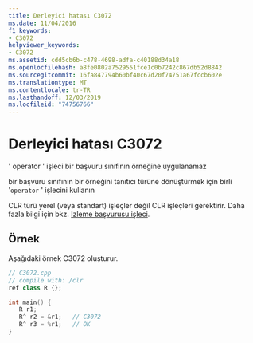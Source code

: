 ```yaml
---
title: Derleyici hatası C3072
ms.date: 11/04/2016
f1_keywords:
- C3072
helpviewer_keywords:
- C3072
ms.assetid: cdd5cb6b-c478-4698-adfa-c40188d34a18
ms.openlocfilehash: a8fe0802a7529551fce1c0b7242c867db52d8842
ms.sourcegitcommit: 16fa847794b60bf40c67d20f74751a67fccb602e
ms.translationtype: MT
ms.contentlocale: tr-TR
ms.lasthandoff: 12/03/2019
ms.locfileid: "74756766"
---
```

# <a name="compiler-error-c3072"></a>Derleyici hatası C3072

' operator ' işleci bir başvuru sınıfının örneğine uygulanamaz

bir başvuru sınıfının bir örneğini tanıtıcı türüne dönüştürmek için birli '`operator` ' işlecini kullanın

CLR türü yerel (veya standart) işleçler değil CLR işleçleri gerektirir.  Daha fazla bilgi için bkz. [Izleme başvurusu işleci](../../extensions/tracking-reference-operator-cpp-component-extensions.md).

## <a name="example"></a>Örnek

Aşağıdaki örnek C3072 oluşturur.

```cpp
// C3072.cpp
// compile with: /clr
ref class R {};

int main() {
   R r1;
   R^ r2 = &r1;   // C3072
   R^ r3 = %r1;   // OK
}
```
